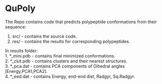 # QuPoly
The Repo contains code that predicts polypeptide conformations from their sequence:

1. src/ - contains the source code.  
2. res/ - contains the results for corresponding polypeptides.    

In results folder:  
    1. *_mini.pdb - contains final minimized conformations.  
    2. *_clut.pdb - contains clusters and their nearest structures.  
    3. *_pca.dat - contains PCA components of Dihedral angles [Energy,PCA1,PCA2].  
    4. *_eed.dat - contains Energy, end-end dist, Radgyr, Sq.Radgyr.  
